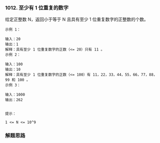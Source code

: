### 1012. 至少有 1 位重复的数字
给定正整数 N，返回小于等于 N 且具有至少 1 位重复数字的正整数的个数。

```
示例 1：

输入：20
输出：1
解释：具有至少 1 位重复数字的正数（<= 20）只有 11 。
示例 2：

输入：100
输出：10
解释：具有至少 1 位重复数字的正数（<= 100）有 11，22，33，44，55，66，77，88，99 和 100 。
示例 3：

输入：1000
输出：262
 

提示：

1 <= N <= 10^9
```
### 解题思路
